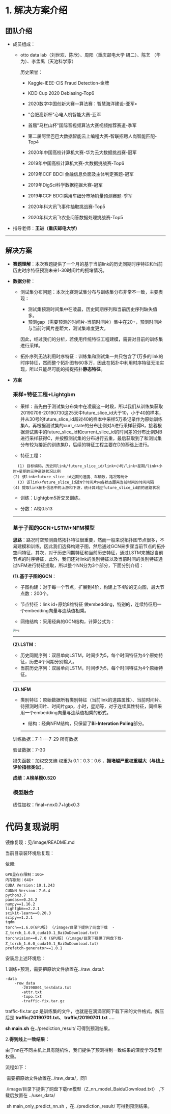 # 1. 解决方案介绍



## 团队介绍

- 成员组成：

  - otto data lab（刘世欢、陈欣）、周阳（重庆邮电大学 研二）、陈艺 （华为）、李孟禹（天池科学家）

    历史荣誉：

    - Kaggle-IEEE-CIS Fraud Detection-金牌
    - KDD Cup 2020 Debiasing-Top6

    - 2020数字中国创新大赛—算法赛：智慧海洋建设-亚军•

    - "合肥高新杯"心电人机智能大赛-亚军


    - 首届"马栏山杯"国际音视频算法大赛视频推荐赛道-季军


    - 第二届阿里巴巴大数据智能云上编程大赛-智联招聘人岗智能匹配-Top4
    - 2020年中国高校计算机大赛-华为云大数据挑战赛-冠军
    - 2019年中国高校计算机大赛-大数据挑战赛-Top6
    - 2019年CCF BDCI 金融信息负面及主体判定赛题-冠军
    - 2019年DigSci科学数据挖掘大赛-冠军
    - 2019年CCF BDCI乘用车细分市场销量预测赛题-季军
    - 2020年科大讯飞事件抽取挑战赛-Top5
    - 2020年科大讯飞农业问答数据处理挑战赛-Top5

- 指导老师：**王进（重庆邮电大学）**

---

## 解决方案

- **赛题理解**：本次赛题提供了一个月的基于当前link的历史同期时序特征和当前历史时序特征预测未来1-30时间片的拥堵情况。

- **数据分析**：

  - 测试集分布问题：本次比赛测试集分布与训练集分布非常不一致，主要表现：

    - 测试集预测时间集中在凌晨，历史同期序列和当前历史序列缺失值多。
    - 预测gap（需要预测的时间片-当前时间片）集中在20+，预测时间片与当前时间片差距大，测试集难度更大。

    因此，经过我们的分析，若使用传统特征工程建模，需要对目前的训练集进行采样。

  - 拓扑序列无法利用时序特征：训练集和测试集一共只包含了1万多的link的时序特征，然而整个拓扑图有60多万，因此在拓扑中利用时序特征无法实现，所以只能尽可能的捕捉拓扑**静态特征**。

- **方案**

  ### 采样+特征工程+Lightgbm

  - 采样：首先由于测试集分布集中在凌晨这一时段，所以我们从训练集获取20190706-20190730这25天中future_slice_id大于10，小于40的样本，并从30号的future_slice_id超过40的样本中采样5万条记录作为原始训练集A，再根据测试集的curr_state的分布比例对A进行采样获得B，接着根据测试集中的future_slice_id和current_slice_id的时间差的分布比例对B进行采样获得C，并按照测试集的分布进行去重，最后获取到了和测试集分布较为接近的训练集D，后续的特征工程主要在D的基础上进行。

  - 特征工程：

  ```
    (1) 目标编码，历史同link/future_slice_id/link+小时/link+星期/link+小时+星期的三种道路状况比例
  (2) 该link+future_slice_id近期的速度、车辆数，路况等统计
    (3) 该link+future_slice_id近N个时间片内各状态距离当前时间的时间间隔
  (4) 提取link拓扑信息中的上游和下游，统计其对应future_slice_id前的道路状况
  ```

  - 训练：Lightgbm5折交叉训练。

  - 分数：A榜0.513

  

  ---

  

  ### 基于子图的GCN+LSTM+NFM模型

  **思路**：路况时空预测自然拓扑特征很重要，然而一般来说拓扑图节点很多，不易建模和训练，因此我们选择构建子图，然后通过GCN来步骤当前节点的拓扑空间特征，其次，对于历史同期特征和当前历史特征，通过LSTM来捕捉当前节点的时序特征，此外，我们还对link的类别特征以及当前时间的类别特征通过NFM进行特征提取，所以整个NN分为3个部分，下面分别介绍：

  **(1).基于子图的GCN**：

  - 子图构建：对于每一个节点，扩展到4阶，构建上下4阶的无向图，最大节点数：200个。

  - 节点特征：link id+原始8维特征 做embedding，特别的，连续特征用一个embedding向量与连续值相乘。

  - 网络结构：采用经典的GCN结构，计算公式为：

  <img src="https://pic1.zhimg.com/80/v2-94c7d5014d9e9bcf81f630831cf9d9f0_720w.png" alt="img" style="zoom:50%;" />

  

  ---

  **(2).LSTM**：

    - 历史同期序列：双层单向LSTM，时间步为5，每个时间特征为4个原始特征，历史4个同期分别输入。
  - 当前历史序列：双层单向LSTM，时间步为5，每个时间特征为4个原始特征。

  ---

  

  **(3).NFM**

  - 类别特征：原始数据所有类别特征（当前link的道路属性）、当前时间片、待预测时间片、时间片gap，小时，星期等，对于连续属性特征，同样采用一个embedding向量与连续值相乘的形式。
    - 结构：经典NFM结构，只保留了**Bi-Interation Poling**部分。

    ---

  训练数据：7-1 ---7-29 所有数据

  验证数据：7-30

  损失函数：加权交叉熵 权重为 0.1：0.3：0.6  ，**拥堵越严重权重越大（与线上评价指标类似）**。

  **成绩：A榜单模0.520**

  ### 模型融合

  线性加权：final=nnx0.7+lgbx0.3 

# 代码复现说明

镜像复现：见/image/README.md

当前目录装环境后复现：

依赖:

```
GPU显存存限制：10G+
内存限制：64G+
CUDA Version：10.1.243
CUDNN Version：7.6.4
python3.7
pandas==0.24.2
numpy==1.16.2
lightgbm==2.2.1
scikit-learn==0.20.3
scipy==1.2.1
tqdm
torch==1.6.0(GPU版) （/image/目录下提供了网盘下载  -Z_torch_1.6.0_cuda10.1_BaiDuDownload.txt）
torchvision==0.7.0 (GPU版)（/image/目录下提供了网盘下载-Z_torch_1.6.0_cuda10.1_BaiDuDownload.txt）
prefetch-generator==1.0.1
```

安装后上述环境后：

1.训练+预测，需要把原始文件放置在../raw_data/:

```
-data
	-row_data
       -20190801_testdata.txt
       -attr.txt
       -topo.txt
       -traffic-fix.tar.gz
```

traffic-fix.tar.gz 是训练集的文件，也就是在滴滴官网下载下来的文件格式，解压后是 **traffic/20190701.txt、 traffic/20190701.txt ....**

**sh main.sh** 在../prediction_result/ 可得到预测结果。

2.**得到线上一致结果：**

由于nn在不同主机上具有随机性，我们提供了预测得到一致结果的深度学习模型权重。

流程如下：

​		需要把原始文件放置在../raw_data/，同1

​		/image/目录下提供了网盘下载nn模型（Z_nn_model_BaiduDownload.txt）  ,下载后放置在 ../user_data/

​		sh main_only_predict_nn.sh ，在../prediction_result/ 可得到预测结果。